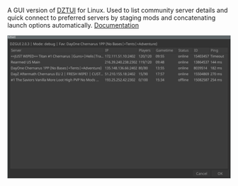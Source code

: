 A GUI version of [DZTUI](https://github.com/aclist/dztui) for Linux. Used to list community server details and quick connect to preferred servers by staging mods and concatenating launch options automatically.  [Documentation](https://aclist.github.io/dzgui/dzgui.html)

![Alt text](example.png)
